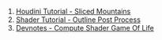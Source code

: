 1.  [Houdini Tutorial - Sliced Mountains](./tutorials/sliced-mountains.html)
2.  [Shader Tutorial - Outline Post Process](./tutorials/simple-outline-post-process.html)
3.  [Devnotes - Compute Shader Game Of Life](./devlogs/compute-game-of-life.html)
